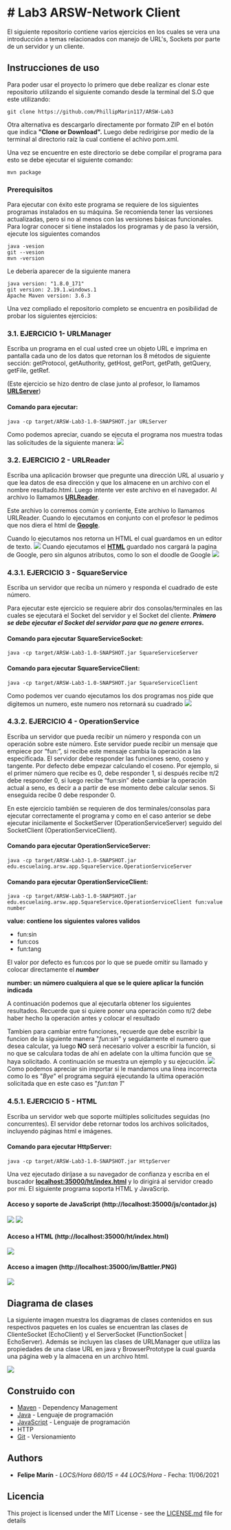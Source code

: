 
# # Lab3 ARSW-Network Client

El siguiente repositorio contiene varios ejercicios en los cuales se vera una introducción a temas relacionados con manejo de URL's, Sockets por parte de un servidor y un cliente.

## Instrucciones de uso

Para poder usar el proyecto lo primero que debe realizar es clonar este repositorio utilizando el siguiente comando desde la terminal del S.O que este utilizando:

```
git clone https://github.com/PhillipMarin117/ARSW-Lab3
```
Otra alternativa es descargarlo directamente por formato ZIP en el botón que indica **"Clone or Download".**
Luego debe redirigirse por medio de la terminal al directorio raíz la cual contiene el achivo pom.xml.

Una vez se encuentre en este directorio se debe compilar el programa para esto se debe ejecutar el siguiente comando:

```
mvn package
```
### Prerequisitos

Para ejecutar con éxito este programa se requiere de los siguientes programas instalados en su máquina. Se recomienda tener las versiones actualizadas, pero si no al menos con las versiones básicas funcionales. Para lograr conocer si tiene instalados los programas y de paso la versión, ejecute los siguientes comandos
```
java -vesion
git --vesion
mvn -version
```

Le debería aparecer de la siguiente manera
```
java version: "1.8.0_171"
git version: 2.19.1.windows.1
Apache Maven version: 3.6.3
```
Una vez compliado el repositorio completo se encuentra en posibilidad de probar los siguientes ejercicios:

### 3.1. EJERCICIO 1- URLManager

Escriba un programa en el cual usted cree un objeto URL e imprima en pantalla cada uno de los datos que retornan los 8 métodos de siguiente sección: 
getProtocol, getAuthority, getHost, getPort, getPath, getQuery, getFile, getRef.

(Este ejercicio se hizo dentro de clase junto al profesor, lo llamamos **[URLServer](https://github.com/PhillipMarin117/ARSW-Lab3/blob/main/src/main/java/edu/escuelaing/arsw/app/URLService/URLServer.java)**)

#### Comando para ejecutar:
```
java -cp target/ARSW-Lab3-1.0-SNAPSHOT.jar URLServer
```
Como podemos apreciar, cuando se ejecuta el programa nos muestra todas las solicitudes de la siguiente manera:
![](img/Ejer1.PNG)


### 3.2. EJERCICIO 2 - URLReader

Escriba una aplicación browser que pregunte una dirección URL al usuario y que lea datos de esa dirección y que los almacene en un archivo con el nombre resultado.html. Luego intente ver este archivo en el navegador. Al archivo lo llamamos **[URLReader](https://github.com/PhillipMarin117/ARSW-Lab3/blob/main/src/main/java/edu/escuelaing/arsw/app/URLService/URLReader.java)**.

Este archivo lo corremos común y corriente, Este archivo lo llamamos URLReader. Cuando lo ejecutamos en conjunto con el profesor le pedimos que nos diera el html de **[Google](https://www.google.com/)**. 

Cuando lo ejecutamos nos retorna un HTML el cual guardamos en un editor de texto.
![](img/Ejer2.PNG)
Cuando ejecutamos el **[HTML](https://github.com/PhillipMarin117/ARSW-Lab3/blob/main/src/main/java/resource/google.html)** guardado nos cargará la pagina de Google, pero sin algunos atributos, como lo son el doodle de Google
![](img/Google.PNG)


### 4.3.1. EJERCICIO 3 - SquareService

Escriba un servidor que reciba un número y responda el cuadrado de este número.

Para ejecutar este ejercicio se requiere abrir dos consolas/terminales en las cuales se ejecutará el Socket del servidor  y el Socket del cliente. ***Primero se debe ejecutar el Socket del servidor para que no genere errores.***

#### Comando para ejecutar SquareServiceSocket:
```
java -cp target/ARSW-Lab3-1.0-SNAPSHOT.jar SquareServiceServer
```

#### Comando para ejecutar SquareServiceClient:
```
java -cp target/ARSW-Lab3-1.0-SNAPSHOT.jar SquareServiceClient
```

Como podemos ver cuando ejecutamos los dos programas nos pide que digitemos un numero, este numero nos retornará su cuadrado
![](img/Ejer3.PNG)


### 4.3.2. EJERCICIO 4 - OperationService

Escriba un servidor que pueda recibir un número y responda con un operación sobre este número. Este servidor puede recibir un mensaje que empiece por “fun:”, si recibe este mensaje cambia la operación a las especificada. El servidor debe responder las funciones seno, coseno y tangente. Por defecto debe empezar calculando el coseno. Por ejemplo, si el primer número que recibe es 0, debe responder 1, si después recibe π/2 debe responder 0, si luego recibe “fun:sin” debe cambiar la operación actual a seno, es decir a a partir de ese momento debe calcular senos. Si enseguida recibe 0 debe responder 0.

En este ejercicio también se requieren de dos terminales/consolas para ejecutar correctamente el programa y como en el caso anterior se debe ejecutar inicilamente el SocketServer (OperationServiceServer) seguido del SocketClient (OperationServiceClient).

#### Comando para ejecutar OperationServiceServer:
```
java -cp target/ARSW-Lab3-1.0-SNAPSHOT.jar edu.escuelaing.arsw.app.SquareService.OperationServiceServer
```
#### Comando para ejecutar OperationServiceClient:
```
java -cp target/ARSW-Lab3-1.0-SNAPSHOT.jar edu.escuelaing.arsw.app.SquareService.OperationServiceClient fun:value number
```
**value:  contiene los siguientes valores validos**

 - fun:sin
 - fun:cos
- fun:tang

El valor por defecto es fun:cos por lo que se puede omitir su llamado y colocar directamente el ***number***

**number: un número cualquiera al que se le quiere aplicar la función indicada**

A continuación podemos que al ejecutarla obtener los siguientes resultados. Recuerde que si quiere poner una operación como π/2 debe haber hecho la operación antes y colocar el resultado

Tambien para cambiar entre funciones, recuerde que debe escribir la funcion de la siguiente manera "*fun:sin*" y seguidamente el numero que desea calcular, ya luego **NO** será necesario volver a escribir la función, si no que se calculara todas de ahí en adelate con la ultima función que se haya solicitado. A continuación se muestra un ejemplo y su ejecución.
![](img/Ejer4.PNG)
Como podemos apreciar sin importar si le mandamos una línea incorrecta como lo es "*Bye*" el programa seguirá ejecutando la ultima operación solicitada que en este caso es "*fun:tan 1*"


### 4.5.1. EJERCICIO 5 - HTML

Escriba un servidor web que soporte múltiples solicitudes seguidas (no concurrentes). El servidor debe retornar todos los archivos solicitados, incluyendo páginas html e imágenes.

#### Comando para ejecutar HttpServer:
```
java -cp target/ARSW-Lab3-1.0-SNAPSHOT.jar HttpServer
```
Una vez ejecutado diríjase a su navegador de confianza y escriba en el buscador **[localhost:35000/ht/index.html](localhost:35000/ht/index.html)** y lo dirigirá al servidor creado por mi.
El siguiente programa soporta HTML y JavaScrip.

#### Acceso y soporte de JavaScript (http://localhost:35000/js/contador.js)

![](img/Script.PNG)
![](img/Java.PNG)

#### Acceso a HTML (http://localhost:35000/ht/index.html)

![](img/HTML.PNG)

#### Acceso a imagen (http://localhost:35000/im/Battler.PNG)

![](img/Battler.PNG)


## Diagrama de clases

La siguiente imagen muestra los diagramas de clases contenidos en sus respectivos paquetes en los cuales se encuentran las clases de ClienteSocket (EchoClient) y el ServerSocket (FunctionSocket | EchoServer). Además se incluyen las clases de URLManager que utiliza las propiedades de una clase URL en java y BrowserPrototype la cual guarda una página web y la almacena en un archivo html.

![](img/Diagrama.PNG)



## Construido con


* [Maven](https://maven.apache.org/) - Dependency Management
* [Java](https://www.java.com/es/download/) - Lenguaje de programación
* [JavaScript](https://www.javascript.com/) - Lenguaje de programación
* HTTP 
* [Git](https://github.com/) - Versionamiento



## Authors

* **Felipe Marín** - *LOCS/Hora  660/15 = 44 LOCS/Hora* - Fecha: 11/06/2021



## Licencia

This project is licensed under the MIT License - see the [LICENSE.md](LICENSE.md) file for details